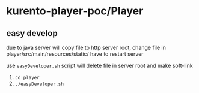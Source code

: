 # kurento-player-poc/Player


## easy develop

due to java server will copy file to http server root, change file in player/src/main/resources/static/ have to restart server 

use `easyDeveloper.sh` script will delete file in server root and make soft-link

1. `cd player`
2. `./easyDeveloper.sh`

